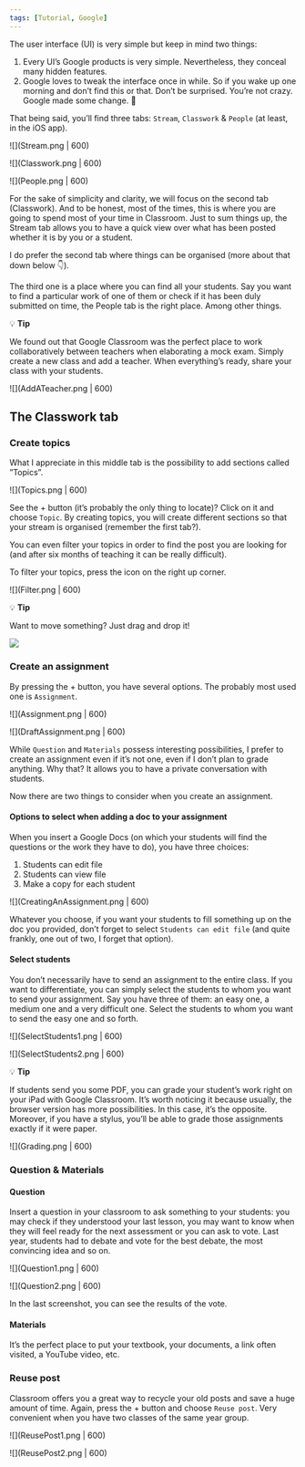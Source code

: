 ```yaml
---
tags: [Tutorial, Google]
---
```


The user interface (UI) is very simple but keep in mind two things:

1. Every UI’s Google products is very simple. Nevertheless, they conceal many hidden features.
2. Google loves to tweak the interface once in while. So if you wake up one morning and don’t find this or that. Don’t be surprised. You’re not crazy. Google made some change. 🤪

That being said, you’ll find three tabs: `Stream`, `Classwork` & `People` (at least, in the iOS app).

![](Stream.png | 600)

![](Classwork.png | 600)

![](People.png | 600)

For the sake of simplicity and clarity, we will focus on the second tab (Classwork). And to be honest, most of the times, this is where you are going to spend most of your time in Classroom. Just to sum things up, the Stream tab allows you to have a quick view over what has been posted whether it is by you or a student.

I do prefer the second tab where things can be organised (more about that down below 👇).

The third one is a place where you can find all your students. Say you want to find a particular work of one of them or check if it has been duly submitted on time, the People tab is the right place. Among other things.

💡 **Tip**

We found out that Google Classroom was the perfect place to work collaboratively between teachers when elaborating a mock exam. Simply create a new class and add a teacher. When everything’s ready, share your class with your students.

![](AddATeacher.png | 600)

## The Classwork tab

### Create topics

What I appreciate in this middle tab is the possibility to add sections called ”Topics”.

![](Topics.png | 600)

See the + button (it’s probably the only thing to locate)? Click on it and choose `Topic`. By creating topics, you will create different sections so that your stream is organised (remember the first tab?). 

You can even filter your topics in order to find the post you are looking for (and after six months of teaching it can be really difficult).

To filter your topics, press the icon on the right up corner.

![](Filter.png | 600)

💡 **Tip**

Want to move something? Just drag and drop it!

![](DragAndDrop.gif)

### Create an assignment

By pressing the + button, you have several options. The probably most used one is `Assignment`.

![](Assignment.png | 600)

![](DraftAssignment.png | 600)

While `Question` and `Materials` possess interesting possibilities, I prefer to create an assignment even if it’s not one, even if I don’t plan to grade anything. Why that? It allows you to have a private conversation with students. 

Now there are two things to consider when you create an assignment.

#### Options to select when adding a doc to your assignment

When you insert a Google Docs (on which your students will find the questions or the work they have to do), you have three choices:

1. Students can edit file
2. Students can view file
3. Make a copy for each student

![](CreatingAnAssignment.png | 600)

Whatever you choose, if you want your students to fill something up on the doc you provided, don’t forget to select `Students can edit file` (and quite frankly, one out of two, I forget that option).

#### Select students

You don’t necessarily have to send an assignment to the entire class. If you want to differentiate, you can simply select the students to whom you want to send your assignment. Say you have three of them: an easy one, a medium one and a very difficult one. Select the students to whom you want to send the easy one and so forth.

![](SelectStudents1.png | 600)

![](SelectStudents2.png | 600)

💡 **Tip**

If students send you some PDF, you can grade your student’s work right on your iPad with Google Classroom. It’s worth noticing it because usually, the browser version has more possibilities. In this case, it’s the opposite. Moreover, if you have a stylus, you’ll be able to grade those assignments exactly if it were paper.

![](Grading.png | 600)

### Question & Materials

#### Question

Insert a question in your classroom to ask something to your students: you may check if they understood your last lesson, you may want to know when they will feel ready for the next assessment or you can ask to vote. Last year, students had to debate and vote for the best debate, the most convincing idea and so on.

![](Question1.png | 600)

![](Question2.png | 600)

In the last screenshot, you can see the results of the vote.

#### Materials

It’s the perfect place to put your textbook, your documents, a link often visited, a YouTube video, etc.

### Reuse post

Classroom offers you a great way to recycle your old posts and save a huge amount of time. Again, press the + button and choose `Reuse post`. Very convenient when you have two classes of the same year group.

![](ReusePost1.png | 600)

![](ReusePost2.png | 600)